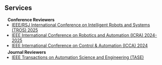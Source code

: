 ## Services

<h4 style="margin:0 10px 0;">Conference Reviewers</h4>

<ul style="margin:0 0 5px;">
   <li><a href="https://www.iros25.org/"><autocolor> IEEE/RSJ International Conference on Intelligent Robots and Systems (TROS) 2025</autocolor></a></li>
  <li><a href="https://2025.ieee-icra.org"><autocolor> IEEE International Conference on Robotics and Automation (ICRA) 2024-2025</autocolor></a></li>
  <li><a href="https://controls.papercept.net/conferences/conferences/ICCA24/program/"><autocolor>IEEE International Conference on Control & Automation (ICCA) 2024</autocolor></a></li>
</ul>

<h4 style="margin:0 10px 0;">Journal Reviewers</h4>

<ul style="margin:0 0 20px;">
  <li><a href="https://ieeexplore.ieee.org/xpl/RecentIssue.jsp?punumber=8856"><autocolor>IEEE Transactions on Automation Science and Engineering (TASE)</autocolor></a></li>
</ul>
